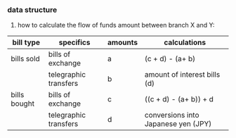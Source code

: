 
### data structure

1. how to calculate the flow of funds amount between branch X and Y:

| bill type    | specifics             | amounts | calculations                        |
|--------------|-----------------------|---------|-------------------------------------|
| bills sold   | bills of exchange     |       a | (c + d) - (a+ b)                    |
|              | telegraphic transfers |       b | amount of interest bills (d)        |
| bills bought | bills of exchange     |       c | ((c + d) - (a+ b)) + d              |
|              | telegraphic transfers |       d | conversions into Japanese yen (JPY) |
